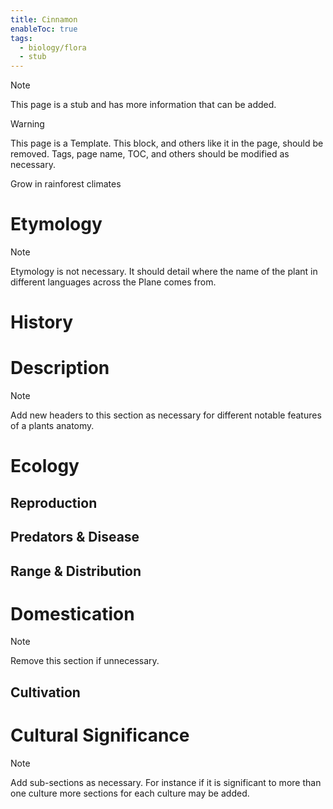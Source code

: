 ```yaml
---
title: Cinnamon
enableToc: true
tags:
  - biology/flora
  - stub
---
```


> [!note]
> This page is a stub and has more information that can be added.


> [!warning]
> This page is a Template. This block, and others like it in the page, should be removed. Tags, page name, TOC, and others should be modified as necessary.

Grow in rainforest climates
# Etymology

> [!note]
> Etymology is not necessary. It should detail where the name of the plant in different languages across the Plane comes from.


# History

# Description

> [!note]
> Add new headers to this section as necessary for different notable features of a plants anatomy.


# Ecology
## Reproduction

## Predators & Disease

## Range & Distribution

# Domestication

> [!note]
> Remove this section if unnecessary.


## Cultivation

# Cultural Significance 

> [!note]
> Add sub-sections as necessary. For instance if it is significant to more than one culture more sections for each culture may be added.

